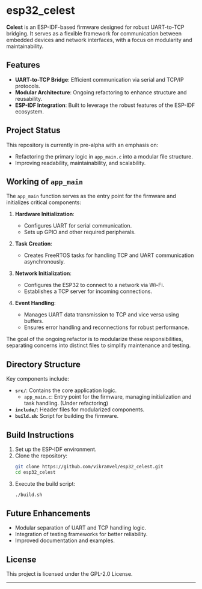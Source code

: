 # esp32_celest

**Celest** is an ESP-IDF-based firmware designed for robust UART-to-TCP bridging. It serves as a flexible framework for communication between embedded devices and network interfaces, with a focus on modularity and maintainability.

## Features

- **UART-to-TCP Bridge**: Efficient communication via serial and TCP/IP protocols.
- **Modular Architecture**: Ongoing refactoring to enhance structure and reusability.
- **ESP-IDF Integration**: Built to leverage the robust features of the ESP-IDF ecosystem.

## Project Status

This repository is currently in pre-alpha with an emphasis on:

- Refactoring the primary logic in `app_main.c` into a modular file structure.
- Improving readability, maintainability, and scalability.

## Working of `app_main`

The `app_main` function serves as the entry point for the firmware and initializes critical components:

1. **Hardware Initialization**: 
   - Configures UART for serial communication.
   - Sets up GPIO and other required peripherals.

2. **Task Creation**: 
   - Creates FreeRTOS tasks for handling TCP and UART communication asynchronously.

3. **Network Initialization**: 
   - Configures the ESP32 to connect to a network via Wi-Fi.
   - Establishes a TCP server for incoming connections.

4. **Event Handling**: 
   - Manages UART data transmission to TCP and vice versa using buffers.
   - Ensures error handling and reconnections for robust performance.

The goal of the ongoing refactor is to modularize these responsibilities, separating concerns into distinct files to simplify maintenance and testing.

## Directory Structure

Key components include:

- **`src/`**: Contains the core application logic.  
  - `app_main.c`: Entry point for the firmware, managing initialization and task handling. (Under refactoring)
- **`include/`**: Header files for modularized components.
- **`build.sh`**: Script for building the firmware.

## Build Instructions

1. Set up the ESP-IDF environment.  
2. Clone the repository:
   ```bash
   git clone https://github.com/vikramvel/esp32_celest.git
   cd esp32_celest
   ```
3. Execute the build script:
   ```bash
   ./build.sh
   ```

## Future Enhancements

- Modular separation of UART and TCP handling logic.
- Integration of testing frameworks for better reliability.
- Improved documentation and examples.

## License

This project is licensed under the GPL-2.0 License.

---
